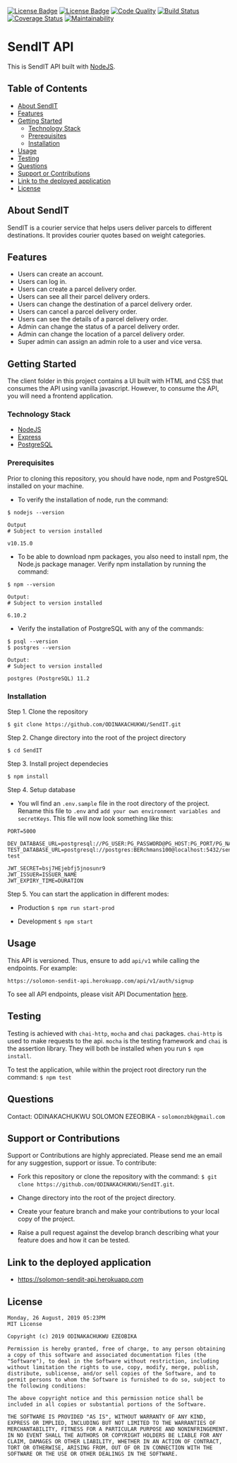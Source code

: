 [![License Badge](https://img.shields.io/badge/license-ISC-9cf.svg)](https://opensource.org/licenses/MIT)
[![License Badge](https://img.shields.io/badge/license-MIT-blue.svg)](https://opensource.org/licenses/MIT)
[![Code Quality](https://img.shields.io/badge/Protected_by-Hound-a873d1.svg)](https://houndci.com)
[![Build Status](https://travis-ci.org/ODINAKACHUKWU/SendIT.svg?branch=develop)](https://travis-ci.org/ODINAKACHUKWU/SendIT)
[![Coverage Status](https://coveralls.io/repos/github/ODINAKACHUKWU/SendIT/badge.svg?branch=develop)](https://coveralls.io/github/ODINAKACHUKWU/SendIT?branch=develop)
[![Maintainability](https://api.codeclimate.com/v1/badges/0af4f56620958ae7224a/maintainability)](https://codeclimate.com/github/ODINAKACHUKWU/SendIT/maintainability)

# SendIT API

This is SendIT API built with [NodeJS](https://nodejs.org/). 

## Table of Contents

- [About SendIT](#About-SendIT "Goto About-SendIT")
- [Features](#Features "Goto Features")
- [Getting Started](#Getting-Started "Goto Getting-Started")
  - [Technology Stack](#Technology-Stack "Goto Technology-Stack")
  - [Prerequisites](#Prerequisites "Goto Prerequisites")
  - [Installation](#Installation "Goto Installation")
- [Usage](#Usage "Goto Usage")
- [Testing](#Testing "Goto Testing")
- [Questions](#Questions "Goto Questions")
- [Support or Contributions](#Support-or-Contributions "Goto Support-or-Contributions")
- [Link to the deployed application](#Link-to-the-deployed-application "Goto Link to the deployed application")
- [License](#License "Goto License")

## About SendIT

SendIT is a courier service that helps users deliver parcels to different destinations. It provides courier quotes based on weight categories.

## Features

- Users can create an account.
- Users can log in.
- Users can create a parcel delivery order.
- Users can see all their parcel delivery orders.
- Users can change the destination of a parcel delivery order.
- Users can cancel a parcel delivery order.
- Users can see the details of a parcel delivery order.
- Admin can change the status of a parcel delivery order.
- Admin can change the location of a parcel delivery order.
- Super admin can assign an admin role to a user and vice versa.

## Getting Started

The client folder in this project contains a UI built with HTML and CSS that consumes the API using vanilla javascript. However, to consume the API, you will need a frontend application.

### Technology Stack

- [NodeJS](https://nodejs.org/)
- [Express](https://expressjs.com/)
- [PostgreSQL](https://www.postgresql.org)

### Prerequisites

Prior to cloning this repository, you should have node, npm and PostgreSQL installed on your machine.

- To verify the installation of node, run the command:
```
$ nodejs --version
```
```
Output
# Subject to version installed

v10.15.0
```
- To be able to download npm packages, you also need to install npm, the Node.js package manager. Verify npm installation by running the command:

```
$ npm --version
```
```
Output:
# Subject to version installed

6.10.2
```
- Verify the installation of PostgreSQL with any of the commands:
```
$ psql --version
$ postgres --version
```
```
Output:
# Subject to version installed

postgres (PostgreSQL) 11.2
```

### Installation

Step 1. Clone the repository
```
$ git clone https://github.com/ODINAKACHUKWU/SendIT.git
```
Step 2. Change directory into the root of the project directory
```
$ cd SendIT
```
Step 3. Install project dependecies
```
$ npm install
```
Step 4. Setup database
- You wll find an `.env.sample` file in the root directory of the project. Rename this file to `.env` and `add your own environment variables and secretKeys`. This file will now look something like this:
```JS
PORT=5000

DEV_DATABASE_URL=postgresql://PG_USER:PG_PASSWORD@PG_HOST:PG_PORT/PG_NAME
TEST_DATABASE_URL=postgresql://postgres:BERchmans100@localhost:5432/sendit-test

JWT_SECRET=bsj7HEjebfj5jnosunr9
JWT_ISSUER=ISSUER_NAME
JWT_EXPIRY_TIME=DURATION
```
Step 5. You can start the application in different modes:

- Production
`$ npm run start-prod`

- Development
`$ npm start`

## Usage

This API is versioned. Thus, ensure to add `api/v1` while calling the endpoints. For example:
```
https://solomon-sendit-api.herokuapp.com/api/v1/auth/signup
```
To see all API endpoints, please visit API Documentation [here](https://solomonezeobika.docs.apiary.io/).

## Testing

Testing is achieved with `chai-http`, `mocha` and `chai` packages. `chai-http` is used to make requests to the api. `mocha` is the testing framework and `chai` is the assertion library. They will both be installed when you run `$ npm install`.

To test the application, while within the project root directory run the command:
`$ npm test` 

## Questions

Contact: ODINAKACHUKWU SOLOMON EZEOBIKA - `solomonzbk@gmail.com`

## Support or Contributions

Support or Contributions are highly appreciated. Please send me an email for any suggestion, support or issue. To contribute:

- Fork this repository or clone the repository with the command:
   `$ git clone https://github.com/ODINAKACHUKWU/SendIT.git`.

- Change directory into the root of the project directory.

- Create your feature branch and make your contributions to your local copy of the project.

- Raise a pull request against the develop branch describing what your feature does and how it can be tested.

## Link to the deployed application

- https://solomon-sendit-api.herokuapp.com

## License
```
Monday, 26 August, 2019 05:23PM 
MIT License

Copyright (c) 2019 ODINAKACHUKWU EZEOBIKA

Permission is hereby granted, free of charge, to any person obtaining a copy of this software and associated documentation files (the "Software"), to deal in the Software without restriction, including without limitation the rights to use, copy, modify, merge, publish, distribute, sublicense, and/or sell copies of the Software, and to permit persons to whom the Software is furnished to do so, subject to the following conditions:

The above copyright notice and this permission notice shall be included in all copies or substantial portions of the Software.

THE SOFTWARE IS PROVIDED "AS IS", WITHOUT WARRANTY OF ANY KIND, EXPRESS OR IMPLIED, INCLUDING BUT NOT LIMITED TO THE WARRANTIES OF MERCHANTABILITY, FITNESS FOR A PARTICULAR PURPOSE AND NONINFRINGEMENT. IN NO EVENT SHALL THE AUTHORS OR COPYRIGHT HOLDERS BE LIABLE FOR ANY CLAIM, DAMAGES OR OTHER LIABILITY, WHETHER IN AN ACTION OF CONTRACT, TORT OR OTHERWISE, ARISING FROM, OUT OF OR IN CONNECTION WITH THE SOFTWARE OR THE USE OR OTHER DEALINGS IN THE SOFTWARE.
```
